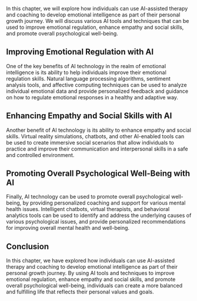 
In this chapter, we will explore how individuals can use AI-assisted therapy and coaching to develop emotional intelligence as part of their personal growth journey. We will discuss various AI tools and techniques that can be used to improve emotional regulation, enhance empathy and social skills, and promote overall psychological well-being.

Improving Emotional Regulation with AI
--------------------------------------

One of the key benefits of AI technology in the realm of emotional intelligence is its ability to help individuals improve their emotional regulation skills. Natural language processing algorithms, sentiment analysis tools, and affective computing techniques can be used to analyze individual emotional data and provide personalized feedback and guidance on how to regulate emotional responses in a healthy and adaptive way.

Enhancing Empathy and Social Skills with AI
-------------------------------------------

Another benefit of AI technology is its ability to enhance empathy and social skills. Virtual reality simulations, chatbots, and other AI-enabled tools can be used to create immersive social scenarios that allow individuals to practice and improve their communication and interpersonal skills in a safe and controlled environment.

Promoting Overall Psychological Well-Being with AI
--------------------------------------------------

Finally, AI technology can be used to promote overall psychological well-being, by providing personalized coaching and support for various mental health issues. Intelligent chatbots, virtual therapists, and behavioral analytics tools can be used to identify and address the underlying causes of various psychological issues, and provide personalized recommendations for improving overall mental health and well-being.

Conclusion
----------

In this chapter, we have explored how individuals can use AI-assisted therapy and coaching to develop emotional intelligence as part of their personal growth journey. By using AI tools and techniques to improve emotional regulation, enhance empathy and social skills, and promote overall psychological well-being, individuals can create a more balanced and fulfilling life that reflects their personal values and goals.
